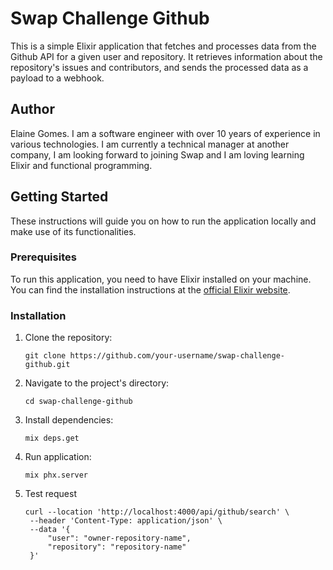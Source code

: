 # Swap Challenge Github

This is a simple Elixir application that fetches and processes data from the Github API for a given user and repository. It retrieves information about the repository's issues and contributors, and sends the processed data as a payload to a webhook.

## Author
Elaine Gomes. I am a software engineer with over 10 years of experience in various technologies. I am currently a technical manager at another company, I am looking forward to joining Swap and I am loving learning Elixir and functional programming.

## Getting Started

These instructions will guide you on how to run the application locally and make use of its functionalities.

### Prerequisites

To run this application, you need to have Elixir installed on your machine. You can find the installation instructions at the [official Elixir website](https://elixir-lang.org/install.html).

### Installation

1. Clone the repository:

   ```shell
   git clone https://github.com/your-username/swap-challenge-github.git
   ```

2. Navigate to the project's directory:

   ```shell
   cd swap-challenge-github
   ```

3. Install dependencies:

   ```shell
   mix deps.get
   ```

4. Run application:

   ```shell
   mix phx.server
   ```

5. Test request
   ```shell
   curl --location 'http://localhost:4000/api/github/search' \
    --header 'Content-Type: application/json' \
    --data '{
        "user": "owner-repository-name",
        "repository": "repository-name"
    }'
   ```

   
